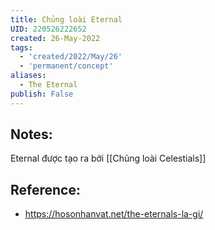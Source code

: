 ```yaml
---
title: Chủng loài Eternal
UID: 220526222652
created: 26-May-2022
tags:
  - 'created/2022/May/26'
  - 'permanent/concept'
aliases:
  - The Eternal
publish: False
---
```

## Notes:
Eternal được tạo ra bởi [[Chủng loài Celestials]]

## Reference:
- https://hosonhanvat.net/the-eternals-la-gi/


